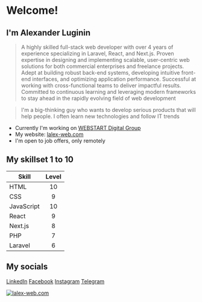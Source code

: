 # Welcome!
## I'm Alexander Luginin
> A highly skilled full-stack web developer with over 4 
years of experience specializing in Laravel, React, and 
Next.js. Proven expertise in designing and 
implementing scalable, user-centric web solutions for 
both commercial enterprises and freelance projects. 
Adept at building robust back-end systems, developing 
intuitive front-end interfaces, and optimizing 
application performance. Successful at working with 
cross-functional teams to deliver impactful results. 
Committed to continuous learning and leveraging 
modern frameworks to stay ahead in the rapidly 
evolving field of web development

> I'm a big-thinking guy who wants to develop serious products that will help people. I often learn new technologies and follow IT trends

* Currently I'm working on [WEBSTART Digital Group](https://webstart.am/en/)
* My website: [lalex-web.com](https://lalex-web.com)
* I'm open to job offers, only remotely

## My skillset 1 to 10

| Skill         | Level         |
| ------------- |:-------------:|
| HTML          | 10            |
| CSS           | 9             |
| JavaScript    | 10            |
| React         | 9             |
| Next.js       | 8             |
| PHP           | 7             |
| Laravel       | 6             |

## My socials
[LinkedIn](https://www.linkedin.com/in/lalex-web)  [Facebook](https://www.facebook.com/profile.php?id=61557249545200)  [Instagram](https://www.instagram.com/lalex.web/)  [Telegram](https://t.me/lalex32)

[![lalex-web.com](https://lalex-web.com/resources/main-logo.jpg "Logo" )](https://lalex-web.com)
